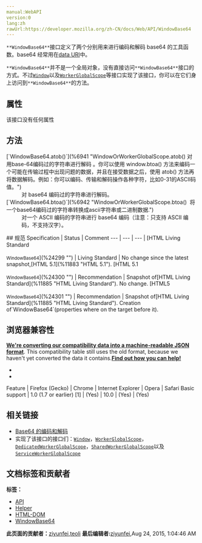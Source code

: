 ```yaml
---
manual:WebAPI
version:0
lang:zh
rawUrl:https://developer.mozilla.org/zh-CN/docs/Web/API/WindowBase64
---
```






`**WindowBase64**`接口定义了两个分别用来进行编码和解码 base64 的工具函数。base64 经常用在[data URI](%24298 "")中。



`**WindowBase64**`并不是一个全局对象，没有直接访问`**WindowBase64**`接口的方式。不过[`Window`](%3310 "The window object represents a window containing a DOM document; the document property points to the DOM document loaded in that window.")以及[`WorkerGlobalScope`](%3315 "The WorkerGlobalScope interface of the Web Workers API is an interface representing the scope of any worker. Workers have no browsing context; this scope contains the information usually conveyed by Window objects — in this case event handlers, the console or the associated WorkerNavigator object. Each WorkerGlobalScope has its own event loop.")等接口实现了该接口，你可以在它们身上访问到`**WindowBase64**`的方法。


## 属性<a name="属性"></a>


该接口没有任何属性


## 方法<a name="方法"></a>
<dl><dt id=''>[`WindowBase64.atob()`](%6941 "WindowOrWorkerGlobalScope.atob() 对用base-64编码过的字符串进行解码 。你可以使用 window.btoa() 方法来编码一个可能在传输过程中出现问题的数据，并且在接受数据之后，使用 atob() 方法再将数据解码。例如：你可以编码、传输和解码操作各种字符，比如0-31的ASCII码值。")</dt><dd>对 base64 编码过的字符串进行解码。</dd><dt id=''>[`WindowBase64.btoa()`](%6942 "WindowOrWorkerGlobalScope.btoa()  将一个base64编码过的字符串转换成ascii字符串或二进制数据.")</dt><dd>对一个 ASCII 编码的字符串进行 base64 编码（注意：只支持 ASCII 编码，不支持汉字）。</dd></dl>
## 规范<a name="规范"></a>
Specification | Status | Comment 
 ---  |  ---  |  ---  | 
[HTML Living Standard<br></br><small>WindowBase64</small>](%24299 "") | Living Standard | No change since the latest snapshot,[HTML 5.1](%11883 "HTML 5.1"). 
[HTML 5.1<br></br><small>WindowBase64</small>](%24300 "") | Recommendation | Snapshot of[HTML Living Standard](%11885 "HTML Living Standard"). No change. 
[HTML5<br></br><small>WindowBase64</small>](%24301 "") | Recommendation | Snapshot of[HTML Living Standard](%11885 "HTML Living Standard"). Creation of`WindowBase64`(properties where on the target before it). 


## 浏览器兼容性<a name="浏览器兼容性"></a>


**[We&#39;re converting our compatibility data into a machine-readable JSON format](%3344 "")**. This compatibility table still uses the old format, because we haven&#39;t yet converted the data it contains.**[Find out how you can help!](%3392 "")**


* 
* 
Feature | Firefox (Gecko) | Chrome | Internet Explorer | Opera | Safari 
Basic support | 1.0 (1.7 or earlier) [1] | (Yes) | 10.0 | (Yes) | (Yes) 




## 相关链接<a name="相关链接"></a>

* [Base64 的编码和解码](%24302 "")
* 实现了该接口的接口们：[`Window`](%3310 "The window object represents a window containing a DOM document; the document property points to the DOM document loaded in that window.")，[`WorkerGlobalScope`](%3315 "The WorkerGlobalScope interface of the Web Workers API is an interface representing the scope of any worker. Workers have no browsing context; this scope contains the information usually conveyed by Window objects — in this case event handlers, the console or the associated WorkerNavigator object. Each WorkerGlobalScope has its own event loop.")，[`DedicatedWorkerGlobalScope`](%2660 "该 DedicatedWorkerGlobalScope 对象(也就是 Worker 全局作用域)可以通过 self关键字来访问 。也可以在这上面使用一些不直接与该worker全局作用域相关的全局函数,命名空间对象以及构造器，相关信息可以参见 JavaScript Reference。更多内容参考: Functions available to workers。")，[`SharedWorkerGlobalScope`](%3209 "SharedWorkerGlobalScope对象 (SharedWorker全局作用域)可以通过 self 关键字来获取. 某些被列举在 JavaScript Reference中可用的全局方法、命名空间对象和构造方法通常不能被worker的全局作用域所使用但是却依赖于它。查看workers的完整functions列表.")以及[`ServiceWorkerGlobalScope`](%3203 "The ServiceWorkerGlobalScope interface of the ServiceWorker API represents the global execution context of a service worker.")



## 文档标签和贡献者
**标签：**
* [API](%50 "")
* [Helper](%24303 "")
* [HTML-DOM](%12510 "")
* [WindowBase64](%24304 "")

**此页面的贡献者：**[ziyunfei](%61 ""),[teoli](%160 "")
**最后编辑者:**[ziyunfei](%61 ""),<time>Aug 24, 2015, 1:04:46 AM</time>



